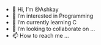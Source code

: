 - 👋 Hi, I’m @Ashkay
- 👀 I’m interested in Programming
- 🌱 I’m currently learning C
- 💞️ I’m looking to collaborate on ...
- 📫 How to reach me ...

<!---
Artemis2200/Artemis2200 is a ✨ special ✨ repository because its `README.md` (this file) appears on your GitHub profile.
You can click the Preview link to take a look at your changes.
--->
